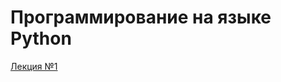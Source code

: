 # Программирование на языке Python

[Лекция №1](https://nbviewer.jupyter.org/github.com/true-grue/kispython/blob/main/lect1.ipynb)
